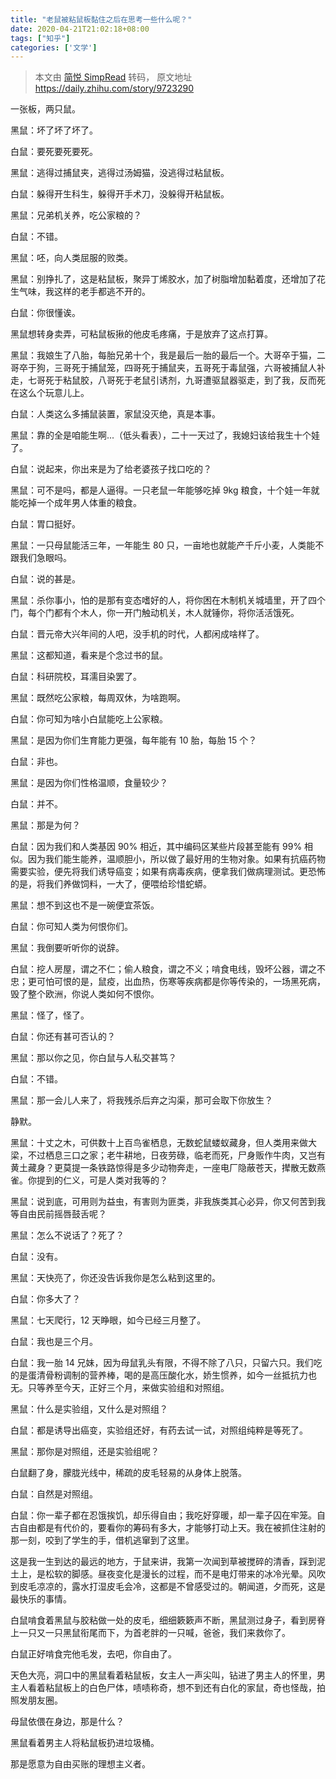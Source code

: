```yaml
---
title: "老鼠被粘鼠板黏住之后在思考一些什么呢？"
date: 2020-04-21T21:02:18+08:00
tags: ["知乎"]
categories: ['文学']
---
```


> 本文由 [简悦 SimpRead](http://ksria.com/simpread/) 转码， 原文地址 https://daily.zhihu.com/story/9723290

一张板，两只鼠。

黑鼠：坏了坏了坏了。

白鼠：要死要死要死。

黑鼠：逃得过捕鼠夹，逃得过汤姆猫，没逃得过粘鼠板。

白鼠：躲得开生科生，躲得开手术刀，没躲得开粘鼠板。

黑鼠：兄弟机关养，吃公家粮的？

白鼠：不错。

黑鼠：呸，向人类屈服的败类。

黑鼠：别挣扎了，这是粘鼠板，聚异丁烯胶水，加了树脂增加黏着度，还增加了花生气味，我这样的老手都逃不开的。

白鼠：你很懂诶。

黑鼠想转身卖弄，可粘鼠板揪的他皮毛疼痛，于是放弃了这点打算。

黑鼠：我娘生了八胎，每胎兄弟十个，我是最后一胎的最后一个。大哥卒于猫，二哥卒于狗，三哥死于捕鼠笼，四哥死于捕鼠夹，五哥死于毒鼠强，六哥被捕鼠人补走，七哥死于粘鼠胶，八哥死于老鼠引诱剂，九哥遭驱鼠器驱走，到了我，反而死在这么个玩意儿上。

白鼠：人类这么多捕鼠装置，家鼠没灭绝，真是本事。

黑鼠：靠的全是咱能生啊...（低头看表），二十一天过了，我媳妇该给我生十个娃了。

白鼠：说起来，你出来是为了给老婆孩子找口吃的？

黑鼠：可不是吗，都是人逼得。一只老鼠一年能够吃掉 9kg 粮食，十个娃一年就能吃掉一个成年男人体重的粮食。

白鼠：胃口挺好。

黑鼠：一只母鼠能活三年，一年能生 80 只，一亩地也就能产千斤小麦，人类能不跟我们急眼吗。

白鼠：说的甚是。

黑鼠：杀你事小，怕的是那有变态嗜好的人，将你困在木制机关城墙里，开了四个门，每个门都有个木人，你一开门触动机关，木人就锤你，将你活活饿死。

白鼠：晋元帝大兴年间的人吧，没手机的时代，人都闲成啥样了。

黑鼠：这都知道，看来是个念过书的鼠。

白鼠：科研院校，耳濡目染罢了。

黑鼠：既然吃公家粮，每周双休，为啥跑啊。

白鼠：你可知为啥小白鼠能吃上公家粮。

黑鼠：是因为你们生育能力更强，每年能有 10 胎，每胎 15 个？

白鼠：非也。

黑鼠：是因为你们性格温顺，食量较少？

白鼠：并不。

黑鼠：那是为何？

白鼠：因为我们和人类基因 90% 相近，其中编码区某些片段甚至能有 99% 相似。因为我们能生能养，温顺胆小，所以做了最好用的生物对象。如果有抗癌药物需要实验，便先将我们诱导癌变；如果有病毒疾病，便拿我们做病理测试。更恐怖的是，将我们养做饲料，一大了，便喂给珍惜蛇蟒。

黑鼠：想不到这也不是一碗便宜茶饭。

白鼠：你可知人类为何恨你们。

黑鼠：我倒要听听你的说辞。

白鼠：挖人房屋，谓之不仁；偷人粮食，谓之不义；啃食电线，毁坏公器，谓之不忠；更可怕可恨的是，鼠疫，出血热，伤寒等疾病都是你等传染的，一场黑死病，毁了整个欧洲，你说人类如何不恨你。

黑鼠：怪了，怪了。

白鼠：你还有甚可否认的？

黑鼠：那以你之见，你白鼠与人私交甚笃？

白鼠：不错。

黑鼠：那一会儿人来了，将我残杀后弃之沟渠，那可会取下你放生？

静默。

黑鼠：十丈之木，可供数十上百鸟雀栖息，无数蛇鼠蝼蚁藏身，但人类用来做大梁，不过栖息三口之家；老牛耕地，日夜劳碌，临老而死，尸身贩作牛肉，又岂有黄土藏身？更莫提一条铁路惊得是多少动物奔走，一座电厂隐蔽苍天，撵散无数燕雀。你提到的仁义，可是人类对我等的？

黑鼠：说到底，可用则为益虫，有害则为匪类，非我族类其心必异，你又何苦到我等自由民前摇唇鼓舌呢？

黑鼠：怎么不说话了？死了？

白鼠：没有。

黑鼠：天快亮了，你还没告诉我你是怎么粘到这里的。

白鼠：你多大了？

黑鼠：七天爬行，12 天睁眼，如今已经三月整了。

白鼠：我也是三个月。

白鼠：我一胎 14 兄妹，因为母鼠乳头有限，不得不除了八只，只留六只。我们吃的是蛋清骨粉调制的营养棒，喝的是高压酸化水，娇生惯养，如今一丝抵抗力也无。只等养至今天，正好三个月，来做实验组和对照组。

黑鼠：什么是实验组，又什么是对照组？

白鼠：都是诱导出癌变，实验组还好，有药去试一试，对照组纯粹是等死了。

黑鼠：那你是对照组，还是实验组呢？

白鼠翻了身，朦胧光线中，稀疏的皮毛轻易的从身体上脱落。

白鼠：自然是对照组。

白鼠：你一辈子都在忍饿挨饥，却乐得自由；我吃好穿暖，却一辈子囚在牢笼。自古自由都是有代价的，要看你的筹码有多大，才能够打动上天。我在被抓住注射的那一刻，咬到了学生的手，借机逃窜到了这里。

这是我一生到达的最远的地方，于鼠来讲，我第一次闻到草被搅碎的清香，踩到泥土上，是松软的脚感。昼夜变化是漫长的过程，而不是电灯带来的冰冷光晕。风吹到皮毛凉凉的，露水打湿皮毛会冷，这都是不曾感受过的。朝闻道，夕而死，这是最快乐的事情。

白鼠啃食着黑鼠与胶粘做一处的皮毛，细细簌簌声不断，黑鼠测过身子，看到房脊上一只又一只黑鼠衔尾而下，为首老胖的一只喊，爸爸，我们来救你了。

白鼠正好啃食完他毛发，去吧，你自由了。

天色大亮，洞口中的黑鼠看着粘鼠板，女主人一声尖叫，钻进了男主人的怀里，男主人看着粘鼠板上的白色尸体，啧啧称奇，想不到还有白化的家鼠，奇也怪哉，拍照发朋友圈。

母鼠依偎在身边，那是什么？

黑鼠看着男主人将粘鼠板扔进垃圾桶。

那是愿意为自由买账的理想主义者。